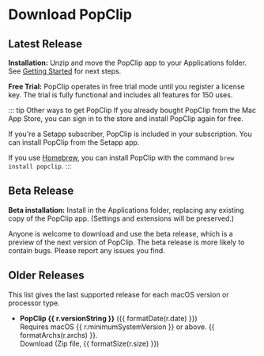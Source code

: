 <script setup>
import Button from '/components/Button.vue';
import Download from '/components/Download.vue';
import Link from "/components/Link.vue";
import { data } from "/components/data/releases.data";
import { formatDate, formatSize, formatArchs } from "/components/helpers/formatters";

const prod = data.production[0];
const beta = data.beta[0];
const pinned = data.production.filter((r) => r.pin);

</script>

# Download PopClip

## Latest Release

<Download
name="PopClip"
:ver="prod.versionString"
:date="prod.date"
:size="prod.size"
:os="prod.minimumSystemVersion"
:archs="prod.archs"
notes="/changelog"
type="production"
/>

**Installation:** Unzip and move the PopClip app to your Applications folder. See [Getting Started](/guide/getting-started#first-launch) for next steps.

**Free Trial:** PopClip operates in free trial mode until you register a license key. The trial is fully functional and includes all features for 150 uses.

::: tip Other ways to get PopClip
If you already bought PopClip from the <Link k="mas.storeUrl">Mac App Store</Link>, you can sign in to the store and install PopClip again for free.

If you're a <Link k="setapp.referralUrl">Setapp</Link> subscriber, PopClip is included in your subscription. You can install PopClip from the Setapp app.

If you use [Homebrew](https://brew.sh/), you can install PopClip with the command `brew install popclip`.
:::

## Beta Release

<Download
name="PopClip"
:ver="beta.versionString"
:date="beta.date"
:size="beta.size"
:os="beta.minimumSystemVersion"
:archs="beta.archs"
notes="/changelog-beta"
type="beta"
/>


**Beta installation:** Install in the Applications folder, replacing any existing copy of the PopClip app. (Settings and extensions will be preserved.)

Anyone is welcome to download and use the beta release, which is a preview of the next version of PopClip. The beta release is more likely to contain bugs. Please report any issues you find. 

## Older Releases

This list gives the last supported release for each macOS version or processor type.

<ul>
  <li v-for="r in pinned">
    <b>PopClip {{ r.versionString }}</b> ({{ formatDate(r.date) }})<br>
    Requires macOS {{ r.minimumSystemVersion }} or above. {{ formatArchs(r.archs) }}.<br>
    <a :href="r.url">Download</a> (Zip file, {{ formatSize(r.size) }})
  </li>
</ul>